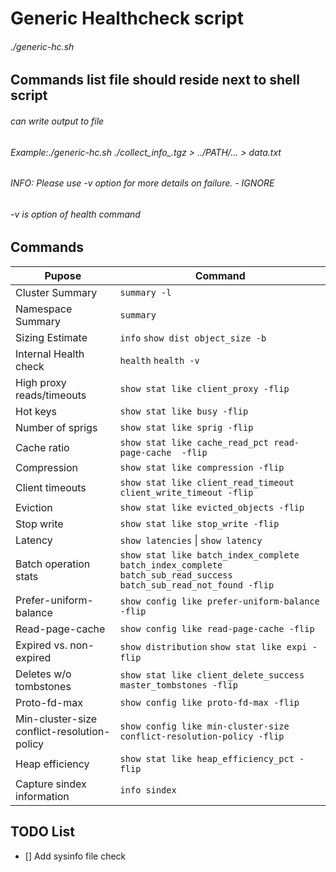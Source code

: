 #  Generic Healthcheck script

###### ./generic-hc.sh <path to collect info tgz>

## Commands list file should reside next to shell script
###### can write output to file  <name of output file>
###### Example:./generic-hc.sh  ./collect_info_.tgz > ../PATH/... > data.txt

###### INFO: Please use -v option for more details on failure. - IGNORE
###### -v is option of health command
  
## Commands 

| Pupose        | Command |
| -------------    | ------------- |
| Cluster Summary  | `summary -l`  |
| Namespace Summary  | `summary`  |
| Sizing Estimate  | `info` `show dist object_size -b`  |
| Internal Health check  | `health` `health -v`  |
| High proxy reads/timeouts  | `show stat like client_proxy -flip`  |
| Hot keys  | `show stat like busy -flip`  |
| Number of sprigs | `show stat like sprig -flip`  |
| Cache ratio  | `show stat like cache_read_pct read-page-cache  -flip`  |
| Compression  | `show stat like compression -flip`  |
| Client timeouts  | `show stat like client_read_timeout client_write_timeout -flip`  |
| Eviction  | `show stat like evicted_objects -flip`  |
| Stop write | `show stat like stop_write -flip` |
| Latency | `show latencies`  \| `show latency` |
| Batch operation stats  | `show stat like batch_index_complete batch_index_complete batch_sub_read_success batch_sub_read_not_found -flip`  |
| Prefer-uniform-balance  | `show config like prefer-uniform-balance -flip` |
| Read-page-cache  | `show config like read-page-cache -flip`  |
| Expired vs. non-expired  | `show distribution` `show stat like expi -flip`  |
| Deletes w/o tombstones | `show stat like client_delete_success master_tombstones -flip`  |
| Proto-fd-max | `show config like proto-fd-max -flip` | 
| Min-cluster-size conflict-resolution-policy  | `show config like min-cluster-size conflict-resolution-policy -flip`  |
| Heap efficiency  | `show stat like heap_efficiency_pct -flip`  |
| Capture sindex information  | `info sindex`  |
  
  
  
  
  
## TODO List
- [] Add sysinfo file check
